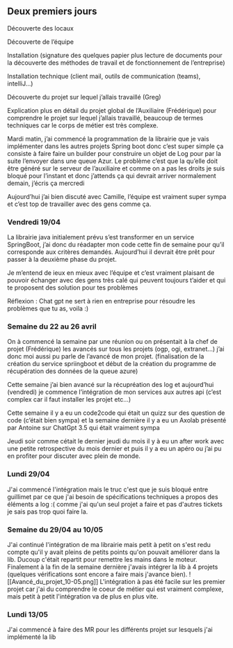 ## Deux premiers jours

Découverte des locaux

Découverte de l’équipe

Installation (signature des quelques papier plus lecture de documents pour la découverte des méthodes de travail et de fonctionnement de l’entreprise)

Installation technique (client mail, outils de communication (teams), intelliJ…)

Découverte du projet sur lequel j’allais travaillé (Greg)

Explication plus en détail du projet global de l’Auxiliaire (Frédérique) pour comprendre le projet sur lequel j’allais travaillé, beaucoup de termes techniques car le corps de métier est très complexe.

Mardi matin, j’ai commencé la programmation de la librairie que je vais implémenter dans les autres projets Spring boot donc c’est super simple ça consiste à faire faire un builder pour construire un objet de Log pour par la suite l’envoyer dans une queue Azur. Le problème c’est que la qu’elle doit être généré sur le serveur de l’auxiliaire et comme on a pas les droits je suis bloqué pour l’instant et donc j’attends ça qui devrait arriver normalement demain, j’écris ça mercredi

Aujourd’hui j’ai bien discuté avec Camille, l’équipe est vraiment super sympa et c’est top de travailler avec des gens comme ça.

### Vendredi 19/04

La librairie java initialement prévu s’est transformer en un service SpringBoot, j’ai donc du réadapter mon code cette fin de semaine pour qu’il corresponde aux critères demandés. Aujourd’hui il devrait être prêt pour passer à la deuxième phase du projet.

Je m’entend de ieux en mieux avec l’équipe et c’est vraiment plaisant de pouvoir échanger avec des gens très calé qui peuvent toujours t’aider et qui te proposent des solution pour tes problèmes

Réflexion : Chat gpt ne sert à rien en entreprise pour résoudre les problèmes que tu as, voila :)

### Semaine du 22 au 26 avril

On à commencé la semaine par une réunion ou on présentait à la chef de projet (Frédérique) les avancés sur tous les projets (ogp, ogi, extranet…) j’ai donc moi aussi pu parle de l’avancé de mon projet. (finalisation de la création du service spriingboot et début de la création du programme de récupération des données de la queue azure)

Cette semaine j’ai bien avancé sur la récupréation des log et aujourd’hui (vendredi) je commence l’intégration de mon services aux autres api (c’est complex car il faut installer les projet etc…)

Cette semaine il y a eu un code2code qui était un quizz sur des question de code (c’était bien sympa) et la semaine dernière il y a eu un Axolab présenté par Antoine sur ChatGpt 3.5 qui était vraiment sympa

Jeudi soir comme cétait le dernier jeudi du mois il y à eu un after work avec une petite retrospective du mois dernier et puis il y a eu un apéro ou j’ai pu en profiter pour discuter avec plein de monde.

### Lundi 29/04
J'ai commencé l'intégration mais le truc c'est que je suis bloqué entre guillimet par ce que j'ai besoin de spécifications techniques a propos des éléments a log :( comme j'ai qu'un seul projet a faire et pas d'autres tickets je sais pas trop quoi faire la.

### Semaine du 29/04 au 10/05
J'ai continué l'intégration de ma librairie mais petit à petit on s'est redu compte qu'il y avait pleins de petits points qu'on pouvait améliorer dans la lib. Ducoup c'était repartit pour remettre les mains dans le moteur. Finalement à la fin de la semaine dernière j'avais intégrer la lib à 4 projets (quelques vérifications sont encore a faire mais j'avance bien).
![[Avancé_du_projet_10-05.png]]
L'intégration à pas été facile sur les premier projet car j'ai du comprendre le coeur de métier qui est vraiment complexe, mais petit à petit l'intégration va de plus en plus vite.

### Lundi 13/05
J'ai commencé à faire des MR pour les différents projet sur lesquels j'ai implémenté la lib